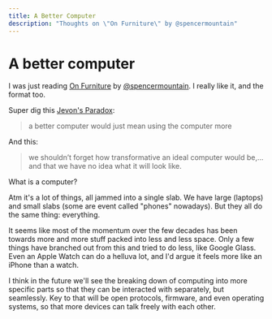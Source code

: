 ```yaml
---
title: A Better Computer
description: "Thoughts on \"On Furniture\" by @spencermountain"
---
```


# A better computer

I was just reading [On Furniture](https://blog.spencermounta.in/2021/on-furniture/) by [@spencermountain](https://twitter.com/spencermountain/). I really like it, and the format too.

Super dig this [Jevon's Paradox](https://en.wikipedia.org/wiki/Jevons_paradox):

> a better computer would just mean using the computer more

And this:

> we shouldn’t forget how transformative an ideal computer would be,... and that we have no idea what it will look like.

What is a computer?

Atm it's a lot of things, all jammed into a single slab. We have large (laptops) and small slabs (some are event called "phones" nowadays). But they all do the same thing: everything.

It seems like most of the momentum over the few decades has been towards more and more stuff packed into less and less space. Only a few things have branched out from this and tried to do less, like Google Glass. Even an Apple Watch can do a helluva lot, and I'd argue it feels more like an iPhone than a watch.

I think in the future we'll see the breaking down of computing into more specific parts so that they can be interacted with separately, but seamlessly. Key to that will be open protocols, firmware, and even operating systems, so that more devices can talk freely with each other.
